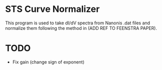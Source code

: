 # STS Curve Normalizer

This program is used to take dI/dV spectra from Nanonis .dat files and
normalize them following the method in (ADD REF TO FEENSTRA PAPER).

# TODO

* Fix gain (change sign of exponent)
